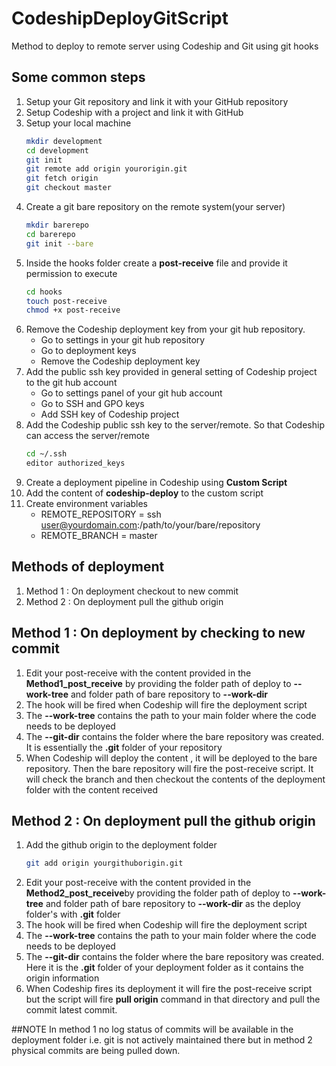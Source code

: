 # CodeshipDeployGitScript
Method to deploy to remote server using Codeship and Git using git hooks 

## Some common steps

1. Setup your Git repository and link it with your GitHub repository
2. Setup Codeship with a project and link it with GitHub
3. Setup your local machine
	````sh
	mkdir development
	cd development
	git init
	git remote add origin yourorigin.git
	git fetch origin
	git checkout master
	````
4. Create a git bare repository on the remote system(your server)
	````sh
	mkdir barerepo
	cd barerepo
	git init --bare
	````
5. Inside the hooks folder create a **post-receive** file and provide it permission to execute
	````sh
	cd hooks
	touch post-receive
	chmod +x post-receive
	````
6. Remove the Codeship deployment key from your git hub repository.
	* Go to settings in your git hub repository
	* Go to deployment keys
	* Remove the Codeship deployment key
7. Add the public ssh key provided in general setting of Codeship project to the git hub account
	* Go to settings panel of your git hub account
	* Go to SSH and GPO keys
	* Add SSH key of Codeship project
8. Add the Codeship public ssh key to the server/remote. So that Codeship can access the server/remote
	````sh
	cd ~/.ssh
	editor authorized_keys
	````
9. Create a deployment pipeline in Codeship using **Custom Script**
10. Add the content of **codeship-deploy** to the custom script
11. Create environment variables 
	* REMOTE_REPOSITORY = ssh user@yourdomain.com:/path/to/your/bare/repository
	* REMOTE_BRANCH = master


## Methods of deployment
1. Method 1 : On deployment checkout to new commit
2. Method 2 : On deployment pull the github origin

## Method 1 : On deployment by checking to new commit
1. Edit your post-receive with the content provided in the **Method1_post_receive** by providing the folder path of deploy to **--work-tree** and folder path of bare repository to **--work-dir**
2. The hook will be fired when Codeship will fire the deployment script
3. The **--work-tree** contains the path to your main folder where the code needs to be deployed
4. The **--git-dir** contains the folder where the bare repository was created. It is essentially the **.git** folder of your repository
5. When Codeship will deploy the content , it will be deployed to the bare repository. Then the bare repository will fire the post-receive script. It will check the branch and then checkout the contents of the deployment folder with the content received

## Method 2 : On deployment pull the github origin
1. Add the github origin to the deployment folder
	````sh
	git add origin yourgithuborigin.git
	````
1. Edit your post-receive with the content provided in the **Method2_post_receive**by providing the folder path of deploy to **--work-tree** and folder path of bare repository to **--work-dir** as the deploy folder's with **.git** folder
2. The hook will be fired when Codeship will fire the deployment script
3. The **--work-tree** contains the path to your main folder where the code needs to be deployed
4. The **--git-dir** contains the folder where the bare repository was created. Here it is the **.git** folder of your deployment folder as it contains the origin information
5. When Codeship fires its deployment it will fire the post-receive script but the script will fire **pull origin** command in that directory and pull the commit latest commit.

##NOTE
In method 1 no log status of commits will be available in the deployment folder i.e. git is not actively maintained there but in method 2 physical commits are being pulled down.

